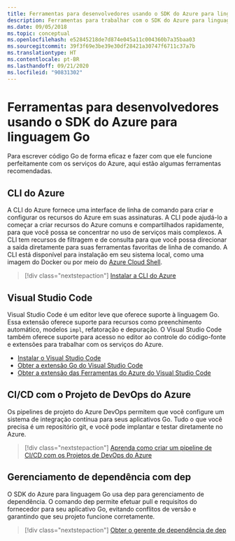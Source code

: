 ```yaml
---
title: Ferramentas para desenvolvedores usando o SDK do Azure para linguagem Go
description: Ferramentas para trabalhar com o SDK do Azure para linguagem Go e serviços do Azure
ms.date: 09/05/2018
ms.topic: conceptual
ms.openlocfilehash: e52845218de7d874e045a11c004360b7a35baa03
ms.sourcegitcommit: 39f3f69e3be39e30df28421a30747f6711c37a7b
ms.translationtype: HT
ms.contentlocale: pt-BR
ms.lasthandoff: 09/21/2020
ms.locfileid: "90831302"
---
```

# <a name="tools-for-developers-using-the-azure-sdk-for-go"></a>Ferramentas para desenvolvedores usando o SDK do Azure para linguagem Go

Para escrever código Go de forma eficaz e fazer com que ele funcione perfeitamente com os serviços do Azure, aqui estão algumas ferramentas recomendadas.

## <a name="azure-cli"></a>CLI do Azure

A CLI do Azure fornece uma interface de linha de comando para criar e configurar os recursos do Azure em suas assinaturas. A CLI pode ajudá-lo a começar a criar recursos do Azure comuns e compartilhados rapidamente, para que você possa se concentrar no uso de serviços mais complexos. A CLI tem recursos de filtragem e de consulta para que você possa direcionar a saída diretamente para suas ferramentas favoritas de linha de comando. A CLI está disponível para instalação em seu sistema local, como uma imagem do Docker ou por meio do [Azure Cloud Shell](/azure/cloud-shell/overview).

> [!div class="nextstepaction"]
> [Instalar a CLI do Azure](/cli/azure/install-azure-cli)

## <a name="visual-studio-code"></a>Visual Studio Code

Visual Studio Code é um editor leve que oferece suporte à linguagem Go. Essa extensão oferece suporte para recursos como preenchimento automático, modelos `impl`, refatoração e depuração. O Visual Studio Code também oferece suporte para acesso no editor ao controle do código-fonte e extensões para trabalhar com os serviços do Azure.

* [Instalar o Visual Studio Code](https://code.visualstudio.com/Download)
* [Obter a extensão Go do Visual Studio Code](https://code.visualstudio.com/docs/languages/go)
* [Obter a extensão das Ferramentas do Azure do Visual Studio Code](https://marketplace.visualstudio.com/items?itemName=ms-vscode.vscode-azureextensionpack)

## <a name="cicd-with-azure-devops-project"></a>CI/CD com o Projeto de DevOps do Azure

Os pipelines de projeto do Azure DevOps permitem que você configure um sistema de integração contínua para seus aplicativos Go. Tudo o que você precisa é um repositório git, e você pode implantar e testar diretamente no Azure.

> [!div class="nextstepaction"]
> [Aprenda como criar um pipeline de CI/CD com os Projetos de DevOps do Azure](/azure/devops-project/azure-devops-project-go)

## <a name="dependency-management-with-dep"></a>Gerenciamento de dependência com dep

O SDK do Azure para linguagem Go usa dep para gerenciamento de dependência. O comando dep permite efetuar pull e requisitos do fornecedor para seu aplicativo Go, evitando conflitos de versão e garantindo que seu projeto funcione corretamente.

> [!div class="nextstepaction"]
> [Obter o gerente de dependência de dep](https://github.com/golang/dep)